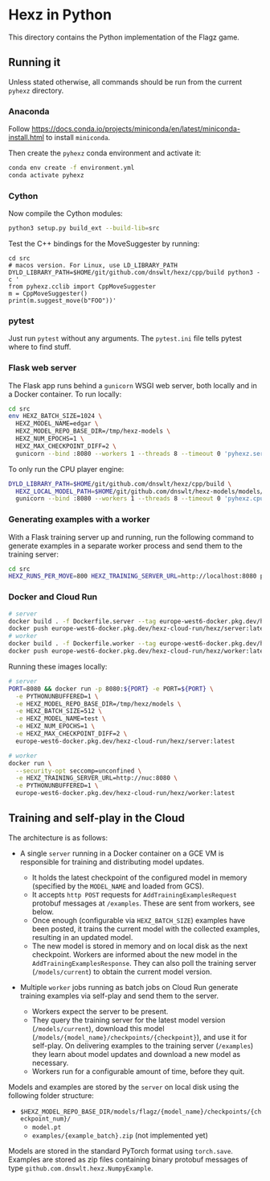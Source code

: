 # Hexz in Python

This directory contains the Python implementation of the Flagz game.

## Running it

Unless stated otherwise, all commands should be run from the current `pyhexz` directory.

### Anaconda

Follow https://docs.conda.io/projects/miniconda/en/latest/miniconda-install.html to install `miniconda`.

Then create the `pyhexz` conda environment and activate it:

```bash
conda env create -f environment.yml
conda activate pyhexz
```

### Cython

Now compile the Cython modules:

```bash
python3 setup.py build_ext --build-lib=src
```

Test the C++ bindings for the MoveSuggester by running:

```bashrem
cd src
# macos version. For Linux, use LD_LIBRARY_PATH
DYLD_LIBRARY_PATH=$HOME/git/github.com/dnswlt/hexz/cpp/build python3 -c '
from pyhexz.cclib import CppMoveSuggester
m = CppMoveSuggester()
print(m.suggest_move(b"FOO"))'
```

### pytest

Just run `pytest` without any arguments. The `pytest.ini` file tells pytest where to find stuff.

### Flask web server

The Flask app runs behind a `gunicorn` WSGI web server, both locally and in a Docker container. To run
locally:

```bash
cd src
env HEXZ_BATCH_SIZE=1024 \
  HEXZ_MODEL_NAME=edgar \
  HEXZ_MODEL_REPO_BASE_DIR=/tmp/hexz-models \
  HEXZ_NUM_EPOCHS=1 \
  HEXZ_MAX_CHECKPOINT_DIFF=2 \
  gunicorn --bind :8080 --workers 1 --threads 8 --timeout 0 'pyhexz.server:create_app()'
```

To only run the CPU player engine:

```bash
DYLD_LIBRARY_PATH=$HOME/git/github.com/dnswlt/hexz/cpp/build \
  HEXZ_LOCAL_MODEL_PATH=$HOME/git/github.com/dnswlt/hexz-models/models/flagz/seth/checkpoints/60/scriptmodule.pt \
  gunicorn --bind :8080 --workers 1 --threads 8 --timeout 0 'pyhexz.cpuserver:create_app()'
```

### Generating examples with a worker

With a Flask training server up and running, run the following command to generate examples in
a separate worker process and send them to the training server:

```bash
cd src
HEXZ_RUNS_PER_MOVE=800 HEXZ_TRAINING_SERVER_URL=http://localhost:8080 python3 -m pyhexz.worker
```

### Docker and Cloud Run

```bash
# server
docker build . -f Dockerfile.server --tag europe-west6-docker.pkg.dev/hexz-cloud-run/hexz/server:latest
docker push europe-west6-docker.pkg.dev/hexz-cloud-run/hexz/server:latest
# worker
docker build . -f Dockerfile.worker --tag europe-west6-docker.pkg.dev/hexz-cloud-run/hexz/worker:latest
docker push europe-west6-docker.pkg.dev/hexz-cloud-run/hexz/worker:latest
```

Running these images locally:

```bash
# server
PORT=8080 && docker run -p 8080:${PORT} -e PORT=${PORT} \
  -e PYTHONUNBUFFERED=1 \
  -e HEXZ_MODEL_REPO_BASE_DIR=/tmp/hexz/models \
  -e HEXZ_BATCH_SIZE=512 \
  -e HEXZ_MODEL_NAME=test \
  -e HEXZ_NUM_EPOCHS=1 \
  -e HEXZ_MAX_CHECKPOINT_DIFF=2 \
  europe-west6-docker.pkg.dev/hexz-cloud-run/hexz/server:latest
```

```bash
# worker
docker run \
  --security-opt seccomp=unconfined \
  -e HEXZ_TRAINING_SERVER_URL=http://nuc:8080 \
  -e PYTHONUNBUFFERED=1 \
  europe-west6-docker.pkg.dev/hexz-cloud-run/hexz/worker:latest
```

## Training and self-play in the Cloud

The architecture is as follows:

* A single `server` running in a Docker container on a GCE VM is responsible for training and 
  distributing model updates.
  * It holds the latest checkpoint of the configured model in memory (specified by the `MODEL_NAME` and
    loaded from GCS).
  * It accepts `http POST` requests for `AddTrainingExamplesRequest` protobuf messages at `/examples`.
    These are sent from workers, see below.
  * Once enough (configurable via `HEXZ_BATCH_SIZE`) examples have been posted, it trains the
    current model with the collected examples, resulting in an updated model.
  * The new model is stored in memory and on local disk as the next checkpoint.
    Workers are informed about the new model in the `AddTrainingExamplesResponse`. They can also poll
    the training server (`/models/current`) to obtain the current model version.

* Multiple `worker` jobs running as batch jobs on Cloud Run generate training examples via self-play
  and send them to the server.
  * Workers expect the server to be present.
  * They query the training server for the latest model version (`/models/current`), download this
    model (`/models/{model_name}/checkpoints/{checkpoint}`), and use it for self-play. On delivering
    examples to the training server (`/examples`) they learn about model updates and download a new
    model as necessary.
  * Workers run for a configurable amount of time, before they quit.

Models and examples are stored by the `server` on local disk using the following folder structure:

* `$HEXZ_MODEL_REPO_BASE_DIR/models/flagz/{model_name}/checkpoints/{checkpoint_num}/`
  * `model.pt`
  * `examples/{example_batch}.zip`  (not implemented yet)

Models are stored in the standard PyTorch format using `torch.save`. Examples are stored as zip files
containing binary protobuf messages of type `github.com.dnswlt.hexz.NumpyExample`.
